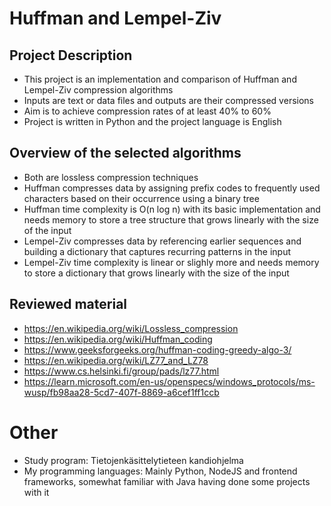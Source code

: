 # Huffman and Lempel-Ziv

## Project Description
- This project is an implementation and comparison of Huffman and Lempel-Ziv compression algorithms
- Inputs are text or data files and outputs are their compressed versions
- Aim is to achieve compression rates of at least 40% to 60%
- Project is written in Python and the project language is English

## Overview of the selected algorithms
- Both are lossless compression techniques
- Huffman compresses data by assigning prefix codes to frequently used characters based on their occurrence using a binary tree
- Huffman time complexity is O(n log n) with its basic implementation and needs memory to store a tree structure that grows linearly with the size of the input
- Lempel-Ziv compresses data by referencing earlier sequences and building a dictionary that captures recurring patterns in the input
- Lempel-Ziv time complexity is linear or slighly more and needs memory to store a dictionary that grows linearly with the size of the input

## Reviewed material

- https://en.wikipedia.org/wiki/Lossless_compression
- https://en.wikipedia.org/wiki/Huffman_coding
- https://www.geeksforgeeks.org/huffman-coding-greedy-algo-3/
- https://en.wikipedia.org/wiki/LZ77_and_LZ78
- https://www.cs.helsinki.fi/group/pads/lz77.html
- https://learn.microsoft.com/en-us/openspecs/windows_protocols/ms-wusp/fb98aa28-5cd7-407f-8869-a6cef1ff1ccb

# Other
- Study program: Tietojenkäsittelytieteen kandiohjelma
- My programming languages: Mainly Python, NodeJS and frontend frameworks, somewhat familiar with Java having done some projects with it
